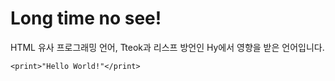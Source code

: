 # Long time no see!

HTML 유사 프로그래밍 언어, Tteok과 리스프 방언인 Hy에서 영향을 받은 언어입니다.

```
<print>"Hello World!"</print>
```
